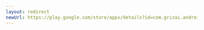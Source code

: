 ```yaml
---
layout: redirect
newUrl: https://play.google.com/store/apps/details?id=com.grizai.android.spylock
---
```

